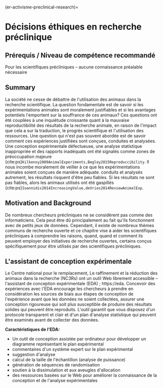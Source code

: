 (er-activisme-preclinical-research)=
# Décisions éthiques en recherche préclinique

## Prérequis / Niveau de compétence recommandé
Pour les scientifiques précliniques – aucune connaissance préalable nécessaire

## Summary
La société ne cesse de débattre de l'utilisation des animaux dans la recherche scientifique. La question fondamentale est de savoir si les expérimentations animales sont moralement justifiables et si les avantages potentiels l'emportent sur la souffrance de ces animaux? Ces questions ont été couplées à une inquiétude croissante quant à la mauvaise reproductibilité des résultats de la recherche animale, en raison de l'impact que cela a sur la traduction, le progrès scientifique et l'utilisation des ressources. Une question qui n'est pas souvent abordée est de savoir comment ces expériences justifiées sont conçues, conduites et analysées. Une conception expérimentale défectueuse, une analyse statistique inappropriée et des rapports inadéquats ont été signalés comme zones de préoccupation majeure {cite:ps}`Kilkenny2009AnimalExperiments,Begley2015Reproduccibility`. Il nous incombe moralement de veiller à ce que les expérimentations animales soient conçues de manière adéquate. conduits et analysés autrement, les résultats risquent d'être peu fiables. Si les résultats ne sont pas fiables, alors les animaux utilisés ont été gaspillés {cite:ps}`Ioannidis2014IncreasingValue,deVries2014ReviewAnimalExp`.

## Motivation and Background
De nombreux chercheurs précliniques ne se considèrent pas comme des informaticiens. Cela peut être dû principalement au fait qu'ils fonctionnent avec de petits jeux de données. Cependant, il existe de nombreux thèmes communs de recherche ouverte et ce chapitre vise à aider les scientifiques précliniques à comprendre les raisons, quand, quand et comment ils peuvent employer des initiatives de recherche ouvertes, certains conçus spécifiquement pour être utilisés par des scientifiques précliniques.

## L'assistant de conception expérimentale
Le Centre national pour le remplacement, Le raffinement et la réduction des animaux dans la recherche (NC3Rs) ont un outil Web librement accessible – l'assistant de conception expérimentale (EDA) ; https://eda. Concevoir des expériences avec l'EDA encourage les chercheurs à prendre en considération les sources de biais aux étapes de conception de l'expérience avant que les données ne soient collectées, assurer une conception rigoureuse qui soit plus susceptible de produire des résultats solides qui peuvent être reproduits. L'outil garantit que vous disposez d'un protocole transparent et clair et d'un plan d'analyse statistique qui peuvent être examinés avant de collecter des données.

**Caractéristiques de l'EDA:**
* Un outil de conception assistée par ordinateur pour développer un diagramme représentant le plan expérimental
* commentaires d'un système expert sur le plan expérimental
* suggestion d'analyse
* calcul de la taille de l'échantillon (analyse de puissance)
* génération de séquences de randomisation
* soutien à la dissimulation et aux aveugles d'allocation
* des ressources basées sur le Web pour améliorer la connaissance de la conception et de l'analyse expérimentales
